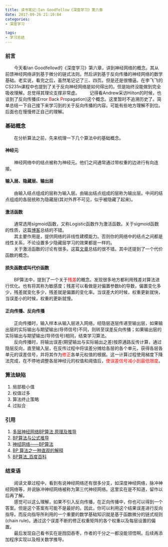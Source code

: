 ```yaml
---
title: 读书笔记:Ian Goodfellow《深度学习》第六章
date: 2017-09-26 21:10:04
categories:
- 深度学习

tags:
- 学习总结
---
```

### 前言
&emsp;&emsp;今天看Ian Goodfellow的《深度学习》第六章，讲到神经网络的概念。其从前馈神经网络讲到基于微分的链式法则。然后讲到基于反向传播的神经网络的数学基础。老实说，看完之后，虽然笔记记了三、四页。但是还是很懵逼。在李飞飞的CS231n课程中也提到了关于反向神经网络是如何得出的。但是始终没能做到完全吸收理解。总觉得其理论支撑非常虚。
&emsp;&emsp;记得看Andrew采访Hilton的时候，也谈到了反向传播(Error <font color=red>B</font>ack <font color=red>P</font>ropagation)这个概念。这里暂时不追溯历史了。简单总结一下自己接下来学习到的关于反向传播的内容。可能有些地方理解不到位。后面也在慢慢修正自己的理解。

<!--more-->
### 基础概念
&emsp;&emsp;在分析算法之前，先来梳理一下几个算法中的基础概念。

#### 神经元
&emsp;&emsp;神经网络中的结点被称为神经元。他们之间通常通过带权重的边进行有向连接。

#### 输入层、隐藏层、输出层
&emsp;&emsp;由输入结点组成的层称为输入层。由输出结点组成的层称为输出层。中间的结点组成的各层统称为隐藏层(其对外界不可见，似乎被隐藏了起来)。

#### 激活函数
&emsp;&emsp;通常选用sigmoid函数，又称Logistic函数作为激活函数。关于sigmoid函数的性质，这篇[博客](http://www.cnblogs.com/startover/p/3143763.html)总结的不错。<br/>
&emsp;&emsp;其主要作用是，提供网络的非线性建模能力。否则你的网络中的结点之间都是线性关系，不论设置多少隐藏层学习的效果都是一样的。<br/>
&emsp;&emsp;关于激活函数的讨论有很多。这篇[文章](http://blog.csdn.net/u014595019/article/details/52562159)总结的很不错。其中还提到了一个代价函数的概念。

#### 损失函数或叫代价函数
&emsp;&emsp;BP算法中，提到了一个关于<font color=red>残差</font>的概念。发现很多地方都利用残差对算法进行优化。也有将其称为敏感度；残差可以看做是对偏置参数b的导数，偏置变化多少，残差就变化多少，残差就是偏置的变化率。当误差大的时候，权重更新就快，当误差小的时候，权重的更新就慢。

#### 正向传播、反向传播
&emsp;&emsp;正向传播时，输入样本从输入层进入网络，经隐层逐层传递至输出层，如果输出层的实际输出与期望输出(导师信号)不同，则转至误差反向传播；如果输出层的实际输出与期望输出(导师信号)相同，结束学习算法。<br/>
&emsp;&emsp;反向传播时，将输出误差(期望输出与实际输出之差)按原通路反传计算，通过隐层反向，直至输入层，在反传过程中将误差分摊给各层的各个单元，获得各层各单元的误差信号，并将其作为<font color=red>修正</font>各单元权值的根据。这一计算过程使用梯度下降法完成，在不停地调整各层神经元的权值和阈值后，<font color=red>使误差信号减小到最低限度</font>。

### 算法缺陷
1. 局部极小值
2. 权值过多
3. 算法终止策略
4. 过拟合

### 引用
1. [多层神经网络BP算法 原理及推导](http://www.cnblogs.com/liuwu265/p/4696388.html)
2. [BP算法与公式推导](http://blog.csdn.net/lu597203933/article/details/46575803)
3. [神经网络——BP算法](http://www.jianshu.com/p/c5cda5a52ee4)
4. [BP 算法之一种直观的解释](http://www.cnblogs.com/daniel-D/archive/2013/06/03/3116278.html)
5. [BP算法_百度百科](https://baike.baidu.com/item/BP%E7%AE%97%E6%B3%95/1252294?fr=aladdin)

### 结束语
&emsp;&emsp;阅读文章过程中，看到有说神经网络还有很多分支，如深度神经网络，脉冲神经网络等，并说脉冲神经网络被称为第三代神经网络。这里实在是不知道，留作以后再了解。<br/>
&emsp;&emsp;感觉可以这么理解，如果不引入反向传播，在正向传播中，你也可以得到一个答案。但是这个答案有可能不是最好的。因此，你可以利用这个结果误差进行反向指导。而反向指导所利用的一个重要的数学基础知识就是基于函数微分的链式规则(chain rule)。通过这个误差不断的修正权重矩阵的各个权重以及每层设置的偏置。<br/>
&emsp;&emsp;最后发现自己看书实在是囫囵吞枣，作者的千分之一都没能领悟啊。后续再添加程序实现以及相关数学推导。